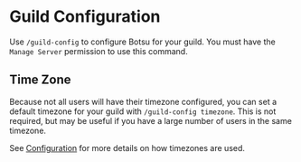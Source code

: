 # Guild Configuration

Use `/guild-config` to configure Botsu for your guild. You
must have the `Manage Server` permission to use this command.

## Time Zone
Because not all users will have their timezone configured, you can
set a default timezone for your guild with `/guild-config timezone`.
This is not required, but may be useful if you have a large number
of users in the same timezone. 

See [Configuration](./configuration.md) for more details on
how timezones are used.
